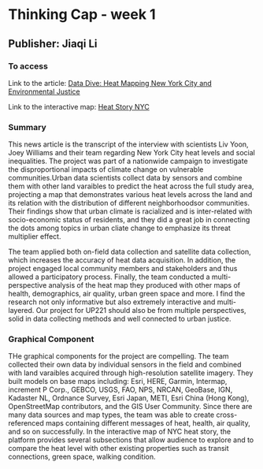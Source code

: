 # Thinking Cap - week 1
## Publisher: Jiaqi Li

### To access

Link to the article: [Data Dive: Heat Mapping New York City and Environmental Justice](https://news.climate.columbia.edu/2022/04/08/heat-mapping-new-york-city-environmental-justice/)

Link to the interactive map: [Heat Story NYC](https://heatstorynyc.org/)

### Summary

This news article is the transcript of the interview with scientists Liv Yoon, Joey Williams and their team
regarding New York City heat levels and social inequalities. The project was part of a nationwide campaign
to investigate the disproportional impacts of climate change on vulnerable communities.Urban data scientists 
collect data by sensors and combine them with other land varaibles to predict the heat across the full study 
area, projecting a map that demonstrates various heat levels across the land and its relation with the 
distribution of different neighborhoodsor communities. Their findings show that urban climate is racialized 
and is inter-related with socio-economic status of residents, and they did a great job in connecting the dots 
among topics in urban cliate change to emphasize its threat multiplier effect.

The team applied both on-field data collection and satellite data collection, which increases the accuracy of 
heat data acquisition. In addition, the project engaged local community members and stakeholders and thus allowed a
participatory process. Finally, the team conducted a multi-perspective analysis of the heat map they produced with
other maps of health, demographics, air quality, urban green space and more. I find the research not only informative
but also extremely interactive and multi-layered. Our project for UP221 should also be from multiple perspectives,
solid in data collecting methods and well connected to urban justice.

### Graphical Component

THe graphical components for the project are compelling. The team collected their own data by individual sensors
in the field and combined with land varaibles acquired through high-resolution satellite imagery. They built 
models on base maps including: Esri, HERE, Garmin, Intermap, increment P Corp., GEBCO, USGS, FAO, NPS, NRCAN, 
GeoBase, IGN, Kadaster NL, Ordnance Survey, Esri Japan, METI, Esri China (Hong Kong), OpenStreetMap contributors, 
and the GIS User Community. Since there are many data sources and map types, the team was able to create cross-referenced
maps containing different messages of heat, health, air quality, and so on successfully. In the interactive map of 
NYC heat story, the platform provides several subsections that allow audience to explore and to compare the heat
level with other existing properties such as transit connections, green space, walking condition.
